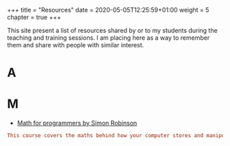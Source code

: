 +++
title = "Resources"
date = 2020-05-05T12:25:59+01:00
weight = 5
chapter = true
+++

This site present a list of resources shared by or to my students during the teaching and training sessions. I am placing here as a way to remember them and share with people with similar interest. 


# A



# M

- [Math for programmers by Simon Robinson](https://app.pluralsight.com/)
```toml
This course covers the maths behind how your computer stores and manipulates data. You'll learn how to read binary and hexadecimal, how both integers and floating point numbers are stored and the limitations of using them. Advice on best practices...
```
